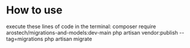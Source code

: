 # How to use

execute these lines of code in the terminal:
composer require arostech/migrations-and-models:dev-main
php artisan vendor:publish --tag=migrations
php artisan migrate